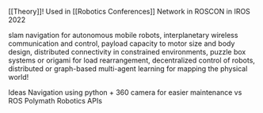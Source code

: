 [[Theory]]!
Used in [[Robotics Conferences]]
Network in ROSCON
in IROS 2022

slam navigation for autonomous mobile robots, 
interplanetary wireless communication and control, 
payload capacity to motor size and body design, 
distributed connectivity in constrained environments, 
puzzle box systems or origami for load rearrangement, 
decentralized control of robots, 
distributed or graph-based multi-agent learning for mapping the physical world!


Ideas
Navigation using python + 360 camera for easier maintenance vs ROS
Polymath Robotics APIs


